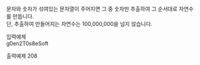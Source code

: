 문자와 숫자가 섞여있는 문자열이 주어지면 그 중 숫자만 추출하여 그 순서대로 자연수를 만듭니다.  
단, 추출하여 만들어지는 자연수는 100,000,000을 넘지 않습니다.  

입력예제  
g0en2T0s8eSoft  

출력예제
208